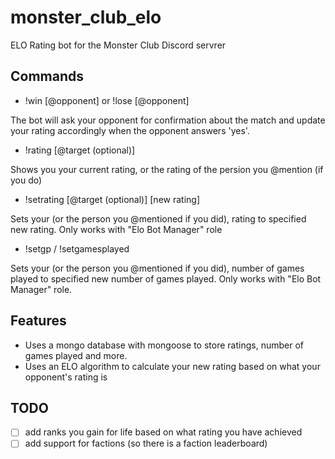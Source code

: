 # monster_club_elo
ELO Rating bot for the Monster Club Discord servrer

## Commands
- !win [@opponent] or !lose [@opponent]

The bot will ask your opponent for confirmation about the match and update your rating accordingly when the opponent answers 'yes'.

- !rating [@target (optional)]

Shows you your current rating, or the rating of the persion you @mention (if you do)

- !setrating [@target (optional)] [new rating]

Sets your (or the person you @mentioned if you did), rating to specified new rating. Only works with "Elo Bot Manager" role

- !setgp / !setgamesplayed

Sets your (or the person you @mentioned if you did), number of games played to specified new number of games played. Only works with "Elo Bot Manager" role.

## Features

- Uses a mongo database with mongoose to store ratings, number of games played and more.
- Uses an ELO algorithm to calculate your new rating based on what your opponent's rating is

## TODO
- [ ] add ranks you gain for life based on what rating you have achieved
- [ ] add support for factions (so there is a faction leaderboard)
